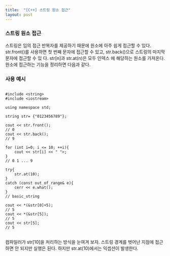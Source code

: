 ```yaml
---
title:  "[C++] 스트링 원소 접근"
layout: post
---
```


### 스트링 원소 접근

스트링은 임의 접근 반복자를 제공하기 때문에 원소에 아주 쉽게 접근할 수 있다. str.front()를
사용하면 첫 번째 문자에 접근할 수 있고, str.back()으로 스트링의 마지막 문자에 접근할 수 있
다. str[n]과 str.at(n)은 모두 인덱스 에 해당하는 원소를 가져온다.
원소에 접근하는 기능을 정리하면 다음과 같다.

### 사용 예시

```

#include <string>
#include <iostream>

using namespace std;

string str= {"0123456789"};

cout << str.front();
// 0
cout << str.back();
// 9

for (int i=0; i <= 10; ++i){
    cout << str[i] << " ">;
}
// 0 1 ... 9

try{
    str.at(10);
}
catch (const out_of_range& e){
    cerr << e.what();
}
// basic_string

cout << *(&str[0]+5);
// 5
cout << *(&str[5]);
// 5
cout << str[5];
// 5


```

컴파일러가 str[10]을 처리하는 방식을 눈여겨 보자. 스트링 경계를 벗어난 지점에 접근하면 안 되지만 실행은 된다. 하지만 str.at(10)에서는 익셉션이 발생한다.